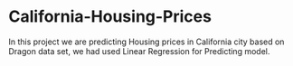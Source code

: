 # California-Housing-Prices
In this project we are predicting Housing prices in California city based on Dragon data set, we had used Linear Regression for Predicting model.
